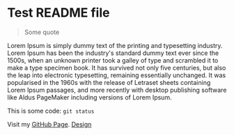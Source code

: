 # Test README file
>Some quote

Lorem Ipsum is simply dummy text of the printing and typesetting industry. Lorem Ipsum has been the industry's standard dummy text ever since the 1500s, when an unknown printer took a galley of type and scrambled it to make a type specimen book. It has survived not only five centuries, but also the leap into electronic typesetting, remaining essentially unchanged. It was popularised in the 1960s with the release of Letraset sheets containing Lorem Ipsum passages, and more recently with desktop publishing software like Aldus PageMaker including versions of Lorem Ipsum.

This is some code: `git status`

Visit my [GitHub Page](https://github.com/sermel02/).
[Design](https://www.figma.com/file/NXEibpYo7WOBDdI8igPNkP/Rentiz?node-id=9%3A3)